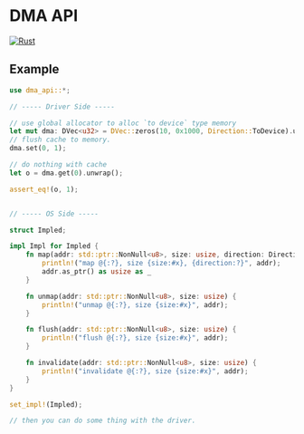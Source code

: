 # DMA API

[![Rust](https://github.com/drivercraft/dma-api/actions/workflows/rust.yml/badge.svg?branch=main)](https://github.com/drivercraft/dma-api/actions/workflows/rust.yml)

## Example

```rust
use dma_api::*;

// ----- Driver Side -----

// use global allocator to alloc `to device` type memory
let mut dma: DVec<u32> = DVec::zeros(10, 0x1000, Direction::ToDevice).unwrap();
// flush cache to memory.
dma.set(0, 1);

// do nothing with cache
let o = dma.get(0).unwrap();

assert_eq!(o, 1);


// ----- OS Side -----

struct Impled;

impl Impl for Impled {
    fn map(addr: std::ptr::NonNull<u8>, size: usize, direction: Direction) -> u64 {
        println!("map @{:?}, size {size:#x}, {direction:?}", addr);
        addr.as_ptr() as usize as _
    }

    fn unmap(addr: std::ptr::NonNull<u8>, size: usize) {
        println!("unmap @{:?}, size {size:#x}", addr);
    }

    fn flush(addr: std::ptr::NonNull<u8>, size: usize) {
        println!("flush @{:?}, size {size:#x}", addr);
    }

    fn invalidate(addr: std::ptr::NonNull<u8>, size: usize) {
        println!("invalidate @{:?}, size {size:#x}", addr);
    }
}

set_impl!(Impled);

// then you can do some thing with the driver.
```
